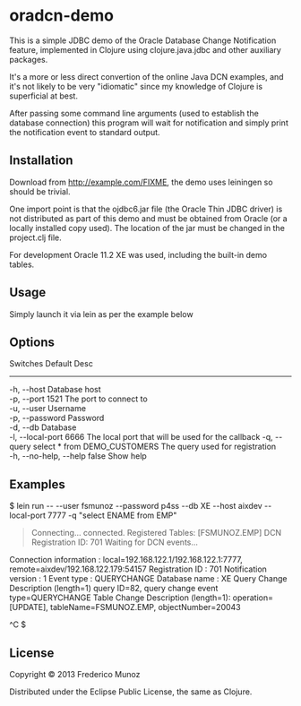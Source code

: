 # oradcn-demo

This is a simple JDBC demo of the Oracle Database Change Notification
feature, implemented in Clojure using clojure.java.jdbc and other
auxiliary packages.

It's a more or less direct convertion of the online Java DCN examples,
and it's not likely to be very "idiomatic" since my knowledge of
Clojure is superficial at best.

After passing some command line arguments (used to establish the
database connection) this program will wait for notification and
simply print the notification event to standard output.


## Installation

Download from http://example.com/FIXME, the demo uses leiningen so should be trivial.

One import point is that the ojdbc6.jar file (the Oracle Thin JDBC
driver) is not distributed as part of this demo and must be obtained
from Oracle (or a locally installed copy used). The location of the
jar must be changed in the project.clj file. 

For development Oracle 11.2 XE was used, including the built-in demo tables.

## Usage

Simply launch it via lein as per the example below

## Options

Switches               Default                       Desc                                              
 --------               -------                       ----                                              
 -h, --host                                           Database host                                     
 -p, --port             1521                          The port to connect to                            
 -u, --user                                           Username                                          
 -p, --password                                       Password                                          
 -d, --db                                             Database                                          
 -l, --local-port       6666                          The local port that will be used for the callback 
 -q, --query            select * from DEMO_CUSTOMERS  The query used for registration                   
 -h, --no-help, --help  false                         Show help                                         


## Examples

$ lein run -- --user fsmunoz --password p4ss --db XE --host aixdev  --local-port 7777 -q "select ENAME from EMP"
> Connecting...  connected.
> Registered Tables:  [FSMUNOZ.EMP]
> DCN Registration ID:  701
> Waiting for DCN events...

Connection information  : local=192.168.122.1/192.168.122.1:7777, remote=aixdev/192.168.122.179:54157
Registration ID         : 701
Notification version    : 1
Event type              : QUERYCHANGE
Database name           : XE
Query Change Description (length=1)
  query ID=82, query change event type=QUERYCHANGE
  Table Change Description (length=1):    operation=[UPDATE], tableName=FSMUNOZ.EMP, objectNumber=20043

^C
$



## License

Copyright © 2013 Frederico Munoz

Distributed under the Eclipse Public License, the same as Clojure.
